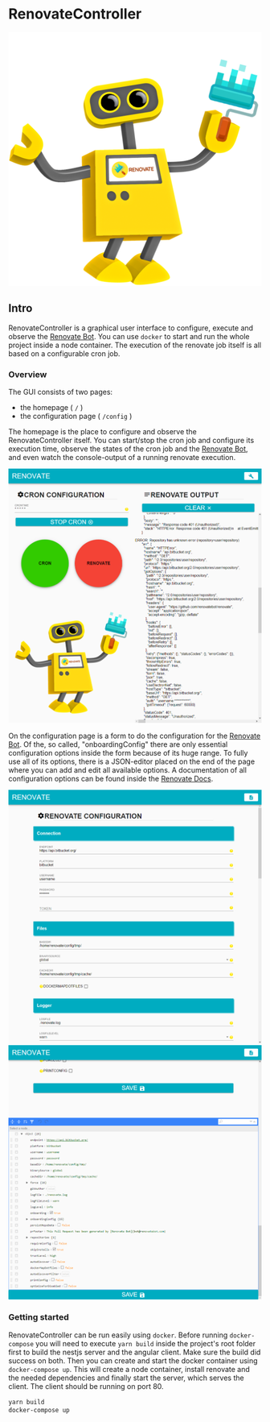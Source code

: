 # RenovateController

![](./client/src/assets/renovate_controller_bot.png "RenovateController")

## Intro
RenovateController is a graphical user interface to configure, execute and observe the [Renovate Bot](https://renovatebot.com).
You can use `docker` to start and run the whole project inside a node container. The execution of the renovate job itself is all based on a configurable cron job.

### Overview

The GUI consists of two pages:
* the homepage ( `/` )
* the configuration page ( `/config` )

The homepage is the place to configure and observe the RenovateController itself. You can start/stop the cron job and configure its execution time, observe the states of the cron job and the [Renovate Bot](https://renovatebot.com), and even watch the console-output of a running renovate execution.

![](./snapshots/snapshot_homepage.png "HomePage")

On the configuration page is a form to do the configuration for the [Renovate Bot](https://renovatebot.com). Of the, so called, "onboardingConfig" there are only essential configuration options inside the form because of its huge range. To fully use all of its options, there is a JSON-editor placed on the end of the page where you can add and edit all available options.
A documentation of all configuration options can be found inside the [Renovate Docs](https://docs.renovatebot.com).

![](./snapshots/snapshot_configpage_01.png "ConfigurationPageForm")
![](./snapshots/snapshot_configpage_02.png "ConfigurationPageJSONEditor")

### Getting started

RenovateController can be run easily using `docker`. Before running `docker-compose` you will need to execute `yarn build` inside the project's root folder first to build the nestjs server and the angular client. Make sure the build did success on both. Then you can create and start the docker container using `docker-compose up`. This will create a node container, install renovate and the needed dependencies and finally start the server, which serves the client. The client should be running on port 80.

```shell
yarn build
docker-compose up
```